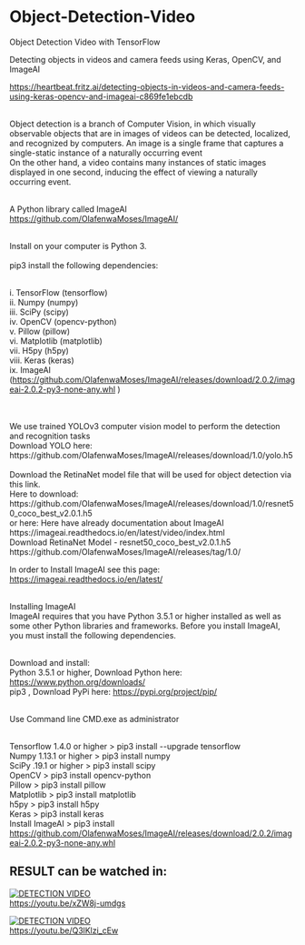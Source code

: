 # Object-Detection-Video
Object Detection Video with TensorFlow

Detecting objects in videos and camera feeds using Keras, OpenCV, and ImageAI

https://heartbeat.fritz.ai/detecting-objects-in-videos-and-camera-feeds-using-keras-opencv-and-imageai-c869fe1ebcdb

<br/>Object detection is a branch of Computer Vision, in which visually observable objects that are in images of videos can be detected, localized, and recognized by computers. An image is a single frame that captures a single-static instance of a naturally occurring event <br/>On the other hand, a video contains many instances of static images displayed in one second, inducing the effect of viewing a naturally occurring event.

<br/>A Python library called ImageAI 
<br/>https://github.com/OlafenwaMoses/ImageAI/

<br/>Install on your computer is Python 3.
<br/>
<br/>pip3 install the following dependencies:

<br/>i. 		TensorFlow (tensorflow)
<br/>ii. 	Numpy (numpy)
<br/>iii.	SciPy (scipy)
<br/>iv. 	OpenCV (opencv-python)
<br/>v. 		Pillow (pillow)
<br/>vi. 	Matplotlib (matplotlib)
<br/>vii. 	H5py (h5py)
<br/>viii. 	Keras (keras)
<br/>ix. 	ImageAI (https://github.com/OlafenwaMoses/ImageAI/releases/download/2.0.2/imageai-2.0.2-py3-none-any.whl )

<br/>
<br/>We use trained YOLOv3 computer vision model to perform the detection and recognition tasks
<br/>Download YOLO here:
<br/>https://github.com/OlafenwaMoses/ImageAI/releases/download/1.0/yolo.h5
<br/>
<br/>Download the RetinaNet model file that will be used for object detection via this link.
<br/>Here to download:
<br/>https://github.com/OlafenwaMoses/ImageAI/releases/download/1.0/resnet50_coco_best_v2.0.1.h5
<br/>or here:  Here have already documentation about ImageAI
<br/>https://imageai.readthedocs.io/en/latest/video/index.html
<br/>Download RetinaNet Model - resnet50_coco_best_v2.0.1.h5
<br/>https://github.com/OlafenwaMoses/ImageAI/releases/tag/1.0/


In order to Install ImageAI see this page:
<br/>https://imageai.readthedocs.io/en/latest/

<br/>Installing ImageAI
<br/>ImageAI requires that you have Python 3.5.1 or higher installed as well as some other Python libraries and frameworks. Before you install ImageAI, you must install the following dependencies.

<br/>Download and install:
<br/>Python 3.5.1 or higher, Download Python here: https://www.python.org/downloads/
<br/>pip3 , Download PyPi here: https://pypi.org/project/pip/


<br/>Use Command line CMD.exe as administrator

<br/>Tensorflow 1.4.0 or higher  > pip3 install --upgrade tensorflow
<br/>Numpy 1.13.1 or higher     	> pip3 install numpy
<br/>SciPy .19.1 or higher		> pip3 install scipy
<br/>OpenCV						> pip3 install opencv-python
<br/>Pillow						> pip3 install pillow
<br/>Matplotlib					> pip3 install matplotlib
<br/>h5py						> pip3 install h5py
<br/>Keras						> pip3 install keras
<br/>Install ImageAI  			> pip3 install https://github.com/OlafenwaMoses/ImageAI/releases/download/2.0.2/imageai-2.0.2-py3-none-any.whl

## RESULT can be watched in:

[![DETECTION VIDEO](https://img.youtube.com/vi/xZW8j-umdgs/0.jpg)](https://www.youtube.com/watch?v=xZW8j-umdgs)
<br/>https://youtu.be/xZW8j-umdgs

[![DETECTION VIDEO](https://img.youtube.com/vi/Q3lKlzi_cEw/0.jpg)](https://www.youtube.com/watch?v=Q3lKlzi_cEw)
<br/>https://youtu.be/Q3lKlzi_cEw

